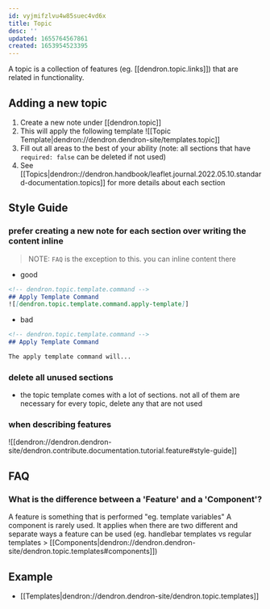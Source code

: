 ```yaml
---
id: vyjmifzlvu4w85suec4vd6x
title: Topic
desc: ''
updated: 1655764567861
created: 1653954523395
---
```


A topic is a collection of features (eg. [[dendron.topic.links]]) that are related in functionality. 

## Adding a new topic
1. Create a new note under [[dendron.topic]]
1. This will apply the following template
![[Topic Template|dendron://dendron.dendron-site/templates.topic]]
1. Fill out all areas to the best of your ability (note: all sections that have `required: false` can be deleted if not used)
1. See [[Topics|dendron://dendron.handbook/leaflet.journal.2022.05.10.standard-documentation.topics]] for more details about each section 

## Style Guide

### prefer creating a new note for each section over writing the content inline

> NOTE: `FAQ` is the exception to this. you can inline content there

- good
```md
<!-- dendron.topic.template.command -->
## Apply Template Command
![[dendron.topic.template.command.apply-template]]
```

- bad
```md
<!-- dendron.topic.template.command -->
## Apply Template Command

The apply template command will...
```

### delete all unused sections
- the topic template comes with a lot of sections. not all of them are necessary for every topic, delete any that are not used

### when describing features

![[dendron://dendron.dendron-site/dendron.contribute.documentation.tutorial.feature#style-guide]]

## FAQ

### What is the difference between a 'Feature' and a 'Component'?

A feature is something that is performed "eg. template variables"
A component is rarely used. It applies when there are two different and separate ways a feature can be used (eg. handlebar templates vs regular templates > [[Components|dendron://dendron.dendron-site/dendron.topic.templates#components]])

## Example
- [[Templates|dendron://dendron.dendron-site/dendron.topic.templates]]